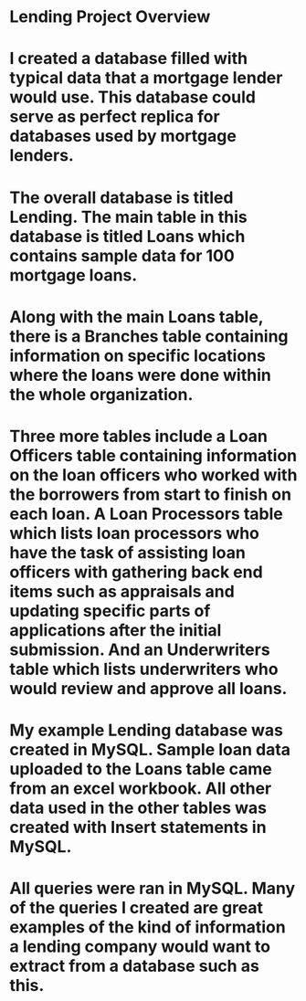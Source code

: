 # Lending Project Overview

# I created a database filled with typical data that a mortgage lender would use. This database could serve as perfect replica for databases used by mortgage lenders.

# The overall database is titled Lending. The main table in this database is titled Loans which contains sample data for 100 mortgage loans. 
# Along with the main Loans table, there is a Branches table containing information on specific locations where the loans were done within the whole organization.
# Three more tables include a Loan Officers table containing information on the loan officers who worked with the borrowers from start to finish on each loan. A Loan Processors table which lists loan processors who have the task of assisting loan officers with gathering back end items such as appraisals and updating specific parts of applications after the initial submission. And an Underwriters table which lists underwriters who would review and approve all loans.

# My example Lending database was created in MySQL. Sample loan data uploaded to the Loans table came from an excel workbook. All other data used in the other tables was created with Insert statements in MySQL.

# All queries were ran in MySQL. Many of the queries I created are great examples of the kind of information a lending company would want to extract from a database such as this.
